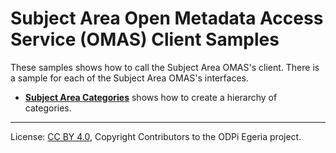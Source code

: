 <!-- SPDX-License-Identifier: CC-BY-4.0 -->
<!-- Copyright Contributors to the ODPi Egeria project. -->

# Subject Area Open Metadata Access Service (OMAS) Client Samples

These samples shows how to call the Subject Area OMAS's client.
There is a sample for each of the Subject Area OMAS's interfaces.

* **[Subject Area Categories](subject-area-categories-sample)** shows how to create a hierarchy of categories.



----
License: [CC BY 4.0](https://creativecommons.org/licenses/by/4.0/),
Copyright Contributors to the ODPi Egeria project.
